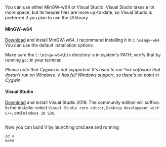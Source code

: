 You can use either MinGW-w64 or Visual Studio. Visual Studio takes a lot more space, but its header files are more up-to-date, so Visual Studio is preferred if you plan to use the UI library.

#### MinGW-w64

[Download](https://github.com/vlang/v/releases/download/v0.1.10/mingw-w64-install.exe) and install MinGW-w64. I recommend installing it in `C:\mingw-w64`. You can use the default installation options.

Make sure the `C:\mingw-w64\bin` directory is in system's PATH, verify that by running `gcc` in your terminal.

_Please note that Cygwin is not supported. It's used to run *nix software that doesn't run on Windows. V has full Windows support, so there's no point in Cygwin._

#### Visual Studio

[Download](https://visualstudio.microsoft.com/vs/) and install Visual Studio 2019. The community edition will suffice. In the installer select `Visual Studio core editor`, `Desktop development with C++`, and `Windows 10 SDK`.



***

Now you can build V by launching cmd.exe and running

```
cd v
make
```

